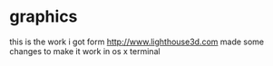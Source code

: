graphics
============================
this is the work i got form
http://www.lighthouse3d.com
made some changes to make it work in os x terminal


